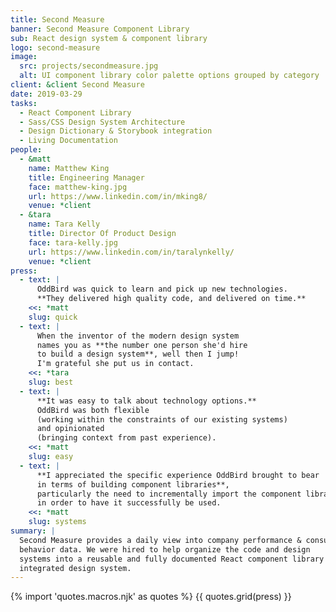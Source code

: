 ```yaml
---
title: Second Measure
banner: Second Measure Component Library
sub: React design system & component library
logo: second-measure
image:
  src: projects/secondmeasure.jpg
  alt: UI component library color palette options grouped by category
client: &client Second Measure
date: 2019-03-29
tasks:
  - React Component Library
  - Sass/CSS Design System Architecture
  - Design Dictionary & Storybook integration
  - Living Documentation
people:
  - &matt
    name: Matthew King
    title: Engineering Manager
    face: matthew-king.jpg
    url: https://www.linkedin.com/in/mking8/
    venue: *client
  - &tara
    name: Tara Kelly
    title: Director Of Product Design
    face: tara-kelly.jpg
    url: https://www.linkedin.com/in/taralynkelly/
    venue: *client
press:
  - text: |
      OddBird was quick to learn and pick up new technologies.
      **They delivered high quality code, and delivered on time.**
    <<: *matt
    slug: quick
  - text: |
      When the inventor of the modern design system
      names you as **the number one person she'd hire
      to build a design system**, well then I jump!
      I'm grateful she put us in contact.
    <<: *tara
    slug: best
  - text: |
      **It was easy to talk about technology options.**
      OddBird was both flexible
      (working within the constraints of our existing systems)
      and opinionated
      (bringing context from past experience).
    <<: *matt
    slug: easy
  - text: |
      **I appreciated the specific experience OddBird brought to bear
      in terms of building component libraries**,
      particularly the need to incrementally import the component library
      in order to have it successfully be used.
    <<: *matt
    slug: systems
summary: |
  Second Measure provides a daily view into company performance & consumer
  behavior data. We were hired to help organize the code and design
  systems into a reusable and fully documented React component library and
  integrated design system.
---
```


{% import 'quotes.macros.njk' as quotes %}
{{ quotes.grid(press) }}
